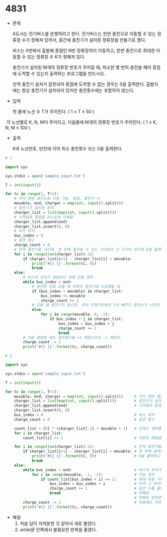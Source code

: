 # 4831

- 문제

  A도시는 전기버스를 운행하려고 한다. 전기버스는 한번 충전으로 이동할 수 있는 정류장 수가 정해져 있어서, 중간에 충전기가 설치된 정류장을 만들기로 했다.

  버스는 0번에서 출발해 종점인 N번 정류장까지 이동하고, 한번 충전으로 최대한 이동할 수 있는 정류장 수 K가 정해져 있다.

  충전기가 설치된 M개의 정류장 번호가 주어질 때, 최소한 몇 번의 충전을 해야 종점에 도착할 수 있는지 출력하는 프로그램을 만드시오.

  만약 충전기 설치가 잘못되어 종점에 도착할 수 없는 경우는 0을 출력한다. 출발지에는 항상 충전기가 설치되어 있지만 충전횟수에는 포함하지 않는다.

- 입력

  첫 줄에 노선 수 T가 주어진다. ( 1 ≤ T ≤ 50 )


​	   각 노선별로 K, N, M이 주어지고, 다음줄에 M개의 정류장 번호가 주어진다. ( 1 ≤ K, N, M ≤ 100 )

- 출력

  \#과 노선번호, 빈칸에 이어 최소 충전횟수 또는 0을 출력한다.

```python
# 1

import sys

sys.stdin = open('sample_input.txt')

T = int(input())

for tc in range(1, T+1):
    # 각각 한번 충전으로 이동 가능, 종점, 충전기 수
    movable, end, charger = map(int, input().split())
    # 충전기가 설치된 위치
    charger_list = list(map(int, input().split()))
    # 시작점과 종점을 리스트에 더해줌
    charger_list.append(end)
    charger_list.insert(0, 0)
    # 버스 위치
    bus_index = 0
    # 충전 횟수
    charge_count = 0
    # 만약 충전기들 사이에, 한 번에 움직일 수 있는 거리보다 긴 구간이 있다면 0을 출력하고 break
    for i in range(len(charger_list)-1):
        if charger_list[i+1] - charger_list[i] > movable:
            print('#{} {}'.format(tc, 0))
            break
    else:
        # 버스의 위치가 종점보다 뒤에 있을 경우
        while bus_index < end:
            # 충전한 만큼 갔을 때 정확히 충전기에 도달했을 때
            if (bus_index + movable) in charger_list:
                bus_index += movable
                charge_count += 1
            # 갔을 때 충전기가 없으면, 최대 주행거리에서 1씩 빼주다 충전소가 나오면 그 곳을 버스 위치로 삼고 +1을 해준다.
            else:
                for j in range(movable, 0, -1):
                    if bus_index + j in charger_list:
                        bus_index = bus_index + j
                        charge_count += 1
                        break
        # 처음 출발할 때도 충전횟수를 +1 해줬으므로 -1 해준다.
        charge_count -= 1
        print('#{} {}'.format(tc, charge_count))
```

```python
# 2

import sys

sys.stdin = open('sample_input.txt')

T = int(input())

for tc in range(1, T+1):
    movable, end, charger = map(int, input().split())     # 각각 한번 충전으로 이동 가능, 종점, 충전기 수
    charger_list = list(map(int, input().split()))        # 충전기가 설치된 위치 idx
    charger_list.append(end)                              # 시작점과 종점을 리스트에 더해줌
    charger_list.insert(0, 0)
    bus_index = 0                                         # 버스 위치
    charge_count = 0                                      # 충전 횟수

    count_list = [0] * (charger_list[-1] + movable + 1)   # 인덱스 에러를 만들지 않기 위해, count_list에  movable과 1을 더함
    for i in charger_list:
        count_list[i] += 1                                # 카운트 배열을 만듦

    for i in range(len(charger_list)-1):                  # 만약 충전기들 사이에,
        if charger_list[i+1] - charger_list[i] > movable: # 한 번에 움직일 수 있는 거리보다 긴 구간이 있다면
            print('#{} {}'.format(tc, 0))                 # 0을 출력하고 break
            break
    else:
        while bus_index < end:                            # 버스의 위치가 종점보다 뒤에 있을 경우에는 끝!
            for i in range(movable, -1, -1):              # 아닐 경우
                if count_list[bus_index + i] == 1:        # 최대 이동 거리부터 하나씩 빼 주며 버스의 현 위치에 더하다가
                    bus_index = bus_index + i             # 만약 그 위치에 충전기가 존재한다면 버스를 그 자리로 옮기고
                    charge_count += 1                     # 충전 수를 올리고
                    break                                 # 부뤠잌
                                                          # 부뤠잌 안하면 인덱스에 계속 더해줘서 망한다...
        charge_count -= 1                                 # 처음에도 주유를 한다고 계산했기에 1을 빼준다.
        print('#{} {}'.format(tc, charge_count))
```



- 해설
  1) 처음 답이 지저분한 것 같아서 새로 풀었다.
  2) while문 안쪽에서 불필요한 반복을 줄였다.